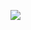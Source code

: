 ![](https://github.com/KarenYisethPintoEspejo/praacticaModeladoEnCaja/blob/main/img/ejercicio2.png)
